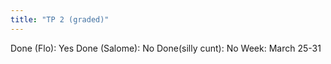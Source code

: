 ```yaml
---
title: "TP 2 (graded)"
---
```

Done (Flo): Yes
Done (Salome): No
Done(silly cunt): No
Week: March 25-31
